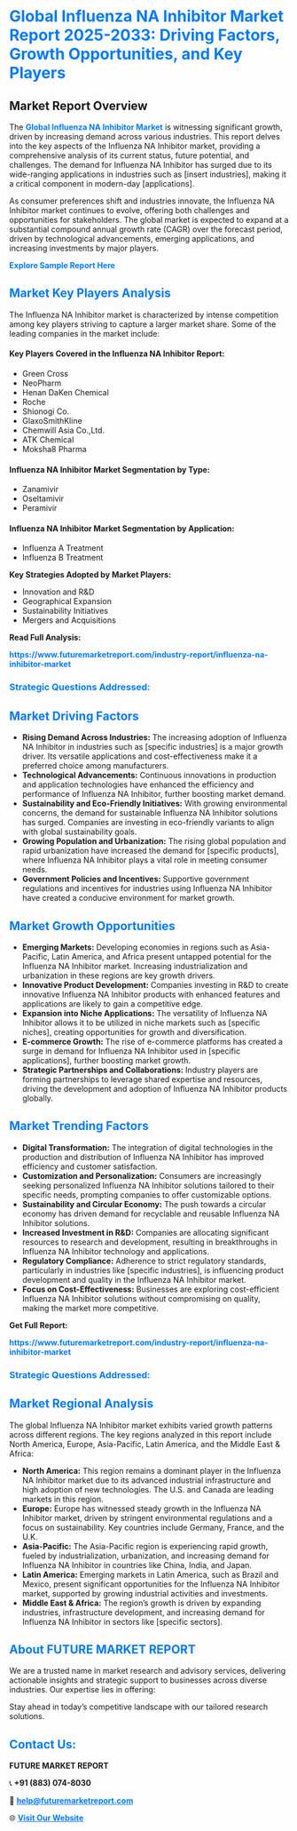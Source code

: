 <h1 style="color: #007BFF;">Global Influenza NA Inhibitor Market Report 2025-2033: Driving Factors, Growth Opportunities, and Key Players</h1>

<section id="overview">
<h2>Market Report Overview</h2>
<p>The <a href="https://www.futuremarketreport.com/industry-report/influenza-na-inhibitor-market" style="color: #007BFF; text-decoration: none;"><strong>Global Influenza NA Inhibitor Market</strong></a> is witnessing significant growth, driven by increasing demand across various industries. This report delves into the key aspects of the Influenza NA Inhibitor market, providing a comprehensive analysis of its current status, future potential, and challenges. The demand for Influenza NA Inhibitor has surged due to its wide-ranging applications in industries such as [insert industries], making it a critical component in modern-day [applications].</p>
<p>As consumer preferences shift and industries innovate, the Influenza NA Inhibitor market continues to evolve, offering both challenges and opportunities for stakeholders. The global market is expected to expand at a substantial compound annual growth rate (CAGR) over the forecast period, driven by technological advancements, emerging applications, and increasing investments by major players.</p>
</section>

<section id="overview">
<p><a href="https://www.futuremarketreport.com/request-sample/reportId=79183" style="color: #007BFF; text-decoration: none;"><strong>Explore Sample Report Here</strong></a></p>
</section>

<section id="key-players">
<h2 style="color: #007BFF;">Market Key Players Analysis</h2>
<p>The Influenza NA Inhibitor market is characterized by intense competition among key players striving to capture a larger market share. Some of the leading companies in the market include:</p>
<h4>Key Players Covered in the Influenza NA Inhibitor Report:</h4>
<ul><li>Green Cross</li><li>NeoPharm</li><li>Henan DaKen Chemical</li><li>Roche</li><li>Shionogi Co.</li><li>GlaxoSmithKline</li><li>Chemwill Asia Co.,Ltd.</li><li>ATK Chemical</li><li>Moksha8 Pharma</li></ul>
<h4>Influenza NA Inhibitor Market Segmentation by Type:</h4>
<ul><li>Zanamivir</li><li>Oseltamivir</li><li>Peramivir</li></ul>

<h4>Influenza NA Inhibitor Market Segmentation by Application:</h4>
<ul><li>Influenza A Treatment</li><li>Influenza B Treatment</li></ul>
<p><strong>Key Strategies Adopted by Market Players:</strong></p>
<ul>
<li>Innovation and R&D</li>
<li>Geographical Expansion</li>
<li>Sustainability Initiatives</li>
<li>Mergers and Acquisitions</li>
</ul>
</section>

<section>
<p><strong>Read Full Analysis: </strong></p><a href="https://www.futuremarketreport.com/industry-report/influenza-na-inhibitor-market" style="color: #007BFF; text-decoration: none;"><strong>https://www.futuremarketreport.com/industry-report/influenza-na-inhibitor-market</strong></a>
<h3 style="color: #007BFF;">Strategic Questions Addressed:</h3>
</section>

<section id="driving-factors">
<h2 style="color: #007BFF;">Market Driving Factors</h2>
<ul>
<li><strong>Rising Demand Across Industries:</strong> The increasing adoption of Influenza NA Inhibitor in industries such as [specific industries] is a major growth driver. Its versatile applications and cost-effectiveness make it a preferred choice among manufacturers.</li>
<li><strong>Technological Advancements:</strong> Continuous innovations in production and application technologies have enhanced the efficiency and performance of Influenza NA Inhibitor, further boosting market demand.</li>
<li><strong>Sustainability and Eco-Friendly Initiatives:</strong> With growing environmental concerns, the demand for sustainable Influenza NA Inhibitor solutions has surged. Companies are investing in eco-friendly variants to align with global sustainability goals.</li>
<li><strong>Growing Population and Urbanization:</strong> The rising global population and rapid urbanization have increased the demand for [specific products], where Influenza NA Inhibitor plays a vital role in meeting consumer needs.</li>
<li><strong>Government Policies and Incentives:</strong> Supportive government regulations and incentives for industries using Influenza NA Inhibitor have created a conducive environment for market growth.</li>
</ul>
</section>

<section id="growth-opportunities">
<h2 style="color: #007BFF;">Market Growth Opportunities</h2>
<ul>
<li><strong>Emerging Markets:</strong> Developing economies in regions such as Asia-Pacific, Latin America, and Africa present untapped potential for the Influenza NA Inhibitor market. Increasing industrialization and urbanization in these regions are key growth drivers.</li>
<li><strong>Innovative Product Development:</strong> Companies investing in R&D to create innovative Influenza NA Inhibitor products with enhanced features and applications are likely to gain a competitive edge.</li>
<li><strong>Expansion into Niche Applications:</strong> The versatility of Influenza NA Inhibitor allows it to be utilized in niche markets such as [specific niches], creating opportunities for growth and diversification.</li>
<li><strong>E-commerce Growth:</strong> The rise of e-commerce platforms has created a surge in demand for Influenza NA Inhibitor used in [specific applications], further boosting market growth.</li>
<li><strong>Strategic Partnerships and Collaborations:</strong> Industry players are forming partnerships to leverage shared expertise and resources, driving the development and adoption of Influenza NA Inhibitor products globally.</li>
</ul>
</section>

<section id="trending-factors">
<h2 style="color: #007BFF;">Market Trending Factors</h2>
<ul>
<li><strong>Digital Transformation:</strong> The integration of digital technologies in the production and distribution of Influenza NA Inhibitor has improved efficiency and customer satisfaction.</li>
<li><strong>Customization and Personalization:</strong> Consumers are increasingly seeking personalized Influenza NA Inhibitor solutions tailored to their specific needs, prompting companies to offer customizable options.</li>
<li><strong>Sustainability and Circular Economy:</strong> The push towards a circular economy has driven demand for recyclable and reusable Influenza NA Inhibitor solutions.</li>
<li><strong>Increased Investment in R&D:</strong> Companies are allocating significant resources to research and development, resulting in breakthroughs in Influenza NA Inhibitor technology and applications.</li>
<li><strong>Regulatory Compliance:</strong> Adherence to strict regulatory standards, particularly in industries like [specific industries], is influencing product development and quality in the Influenza NA Inhibitor market.</li>
<li><strong>Focus on Cost-Effectiveness:</strong> Businesses are exploring cost-efficient Influenza NA Inhibitor solutions without compromising on quality, making the market more competitive.</li>
</ul>
</section>

<section>
<p><strong>Get Full Report: </strong></p><a href="https://www.futuremarketreport.com/industry-report/influenza-na-inhibitor-market" style="color: #007BFF; text-decoration: none;"><strong>https://www.futuremarketreport.com/industry-report/influenza-na-inhibitor-market</strong></a>
<h3 style="color: #007BFF;">Strategic Questions Addressed:</h3>
</section>


<section id="regional-analysis">
<h2 style="color: #007BFF;">Market Regional Analysis</h2>
<p>The global Influenza NA Inhibitor market exhibits varied growth patterns across different regions. The key regions analyzed in this report include North America, Europe, Asia-Pacific, Latin America, and the Middle East & Africa:</p>
<ul>
<li><strong>North America:</strong> This region remains a dominant player in the Influenza NA Inhibitor market due to its advanced industrial infrastructure and high adoption of new technologies. The U.S. and Canada are leading markets in this region.</li>
<li><strong>Europe:</strong> Europe has witnessed steady growth in the Influenza NA Inhibitor market, driven by stringent environmental regulations and a focus on sustainability. Key countries include Germany, France, and the U.K.</li>
<li><strong>Asia-Pacific:</strong> The Asia-Pacific region is experiencing rapid growth, fueled by industrialization, urbanization, and increasing demand for Influenza NA Inhibitor in countries like China, India, and Japan.</li>
<li><strong>Latin America:</strong> Emerging markets in Latin America, such as Brazil and Mexico, present significant opportunities for the Influenza NA Inhibitor market, supported by growing industrial activities and investments.</li>
<li><strong>Middle East & Africa:</strong> The region’s growth is driven by expanding industries, infrastructure development, and increasing demand for Influenza NA Inhibitor in sectors like [specific sectors].</li>
</ul>
</section>

<footer>
<h2 style="color: #007BFF;">About FUTURE MARKET REPORT</h2>
<p>We are a trusted name in market research and advisory services, delivering actionable insights and strategic support to businesses across diverse industries. Our expertise lies in offering:</p>

<p>Stay ahead in today’s competitive landscape with our tailored research solutions.</p>

<h2 style="color: #007BFF;">Contact Us:</h2>
<p><strong>FUTURE MARKET REPORT</strong></p>
<p>📞 <strong>+91 (883) 074-8030</strong></p>
<p>📧 <strong><a href="mailto:help@futuremarketreport.com" style="color: #007BFF;">help@futuremarketreport.com</a></strong></p>
<p>🌐 <strong><a href="https://www.futuremarketreport.com/" style="color: #007BFF;">Visit Our Website</a></strong></p>
</footer>